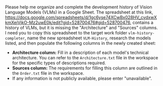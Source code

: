 Please help me organize and complete the development history of Vision Language Models (VLMs) in a Google Sheet.
The spreadsheet at this link, https://docs.google.com/spreadsheets/d/1gc6yse74XCwBx028HV_cvdxwXkmXejVjkO-Mz2uwE0k/edit?gid=528700476#gid=528700476, contains a history of VLMs, but it is missing the "Architecture" and "Sources" columns.
I need you to copy this spreadsheet to the target work folder `vlm-history-completer`, name the new spreadsheet `VLM-History`, research the models listed, and then populate the following columns in the newly created sheet:
- **Architecture column:** Fill in a description of each model's technical architecture. You can refer to the `Architecture.txt` file in the workspace for the specific types of descriptions required.
- **Sources column:** The requirements for filling this column are outlined in the `Order.txt` file in the workspace.
- If any information is not publicly available, please enter "unavailable".